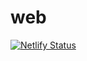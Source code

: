 # web
[![Netlify Status](https://api.netlify.com/api/v1/badges/cd43c845-8b85-4c29-bd75-9fb9aed35d67/deploy-status)](https://app.netlify.com/sites/heavietnam/deploys)
